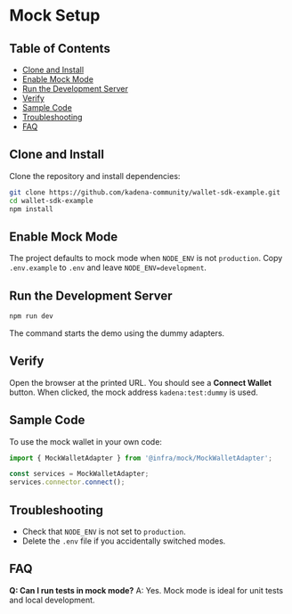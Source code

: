# Mock Setup

## Table of Contents
- [Clone and Install](#clone-and-install)
- [Enable Mock Mode](#enable-mock-mode)
- [Run the Development Server](#run-the-development-server)
- [Verify](#verify)
- [Sample Code](#sample-code)
- [Troubleshooting](#troubleshooting)
- [FAQ](#faq)

## Clone and Install
Clone the repository and install dependencies:
```bash
git clone https://github.com/kadena-community/wallet-sdk-example.git
cd wallet-sdk-example
npm install
```

## Enable Mock Mode
The project defaults to mock mode when `NODE_ENV` is not `production`. Copy `.env.example` to `.env` and leave `NODE_ENV=development`.

## Run the Development Server
```bash
npm run dev
```
The command starts the demo using the dummy adapters.

## Verify
Open the browser at the printed URL. You should see a **Connect Wallet** button. When clicked, the mock address `kadena:test:dummy` is used.

## Sample Code
To use the mock wallet in your own code:
```ts
import { MockWalletAdapter } from '@infra/mock/MockWalletAdapter';

const services = MockWalletAdapter;
services.connector.connect();
```

## Troubleshooting
- Check that `NODE_ENV` is not set to `production`.
- Delete the `.env` file if you accidentally switched modes.

## FAQ
**Q: Can I run tests in mock mode?**
A: Yes. Mock mode is ideal for unit tests and local development.

